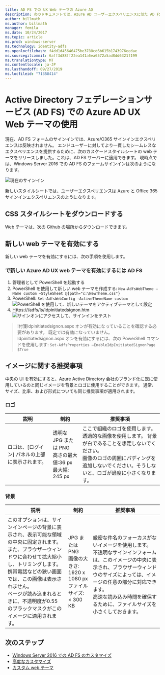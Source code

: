 ```yaml
---
title: AD FS での UX Web テーマの Azure AD
description: 次のドキュメントでは、Azure AD ユーザーエクスペリエンスに似た AD FS フォームサインインを変更する方法について説明します。
author: billmath
ms.author: billmath
manager: femila
ms.date: 10/24/2017
ms.topic: article
ms.prod: windows-server
ms.technology: identity-adfs
ms.openlocfilehash: f4dd1d45646475be3788cd6b615b1743976eedae
ms.sourcegitcommit: 6aff3d88ff22ea141a6ea6572a5ad8dd6321f199
ms.translationtype: MT
ms.contentlocale: ja-JP
ms.lasthandoff: 09/27/2019
ms.locfileid: "71358414"
---
```

# <a name="using-an-azure-ad-ux-web-theme-in-active-directory-federation-services"></a>Active Directory フェデレーションサービス (AD FS) での Azure AD UX Web テーマの使用
現在、AD FS フォームのサインインでは、Azure/O365 サインインエクスペリエンスは反映されません。  エンドユーザーに対してより一貫したシームレスなエクスペリエンスを提供するために、次のカスケードスタイルシートの web テーマをリリースしました。これは、AD FS サーバーに適用できます。  現時点では、Windows Server 2016 での AD FS のフォームサインインは次のようになります。

![現在のサインイン](media/Azure-UX-Web-Theme-in-AD-FS/one.png)


新しいスタイルシートでは、ユーザーエクスペリエンスは Azure と Office 365 サインインエクスペリエンスのようになります。

## <a name="download-the-css-style-sheet"></a>CSS スタイルシートをダウンロードする
Web テーマは、次の Github の[場所](https://github.com/Microsoft/adfsWebCustomization/tree/master/centeredUi)からダウンロードできます。


## <a name="enabling-the-new-web-theme"></a>新しい web テーマを有効にする
新しい web テーマを有効にするには、次の手順を使用します。

### <a name="to-enable-the-new-azure-ad-ux-web-theme-in-ad-fs"></a>で新しい Azure AD UX web テーマを有効にするには AD FS
1. 管理者として PowerShell を起動する
2. PowerShell を使用して新しい web テーマを作成する: `New-AdfsWebTheme –Name custom –StyleSheet @{path="c:\NewTheme.css"}`
3. PowerShell: `Set-AdfsWebConfig -ActiveThemeName custom`
   ![PowerShell を使用して、新しいテーマをアクティブテーマとして設定](media/Azure-UX-Web-Theme-in-AD-FS/two.png)
4. Https://<AD FS name.domain>/adfs/ls/idpinitiatedsignon.htm ![サインオンにアクセスして、サインインをテスト](media/Azure-UX-Web-Theme-in-AD-FS/three.png)

> !付箋Idpinitiatedsignon.aspx オンが有効になっていることを確認する必要があります。  既定では有効になっていません。  Idpinitiatedsignon.aspx オンを有効にするには、次の PowerShell コマンドを使用します: `Set-AdfsProperties –EnableIdpInitiatedSignonPage $True`

## <a name="image-recommendations"></a>イメージに関する推奨事項
中央の UI を有効にすると、Azure Active Directory 会社のブランド化に既に使用しているのと同じイメージを背景とロゴに使用することができます。 通常、サイズ、比率、および形式についても同じ推奨事項が適用されます。

### <a name="logo"></a>ロゴ

説明 | 制約 | 推奨事項
------- | ------- | ----------
ロゴは、[ログイン] パネルの上部に表示されます。 | 透明な JPG または PNG<br>高さの最大値:36 px<br>最大幅: 245 px | ここで組織のロゴを使用します。<br>透過的な画像を使用します。 背景が白であることを想定しないでください。<br>画像のロゴの周囲にパディングを追加しないでください。そうしないと、ロゴが過度に小さくなります。

### <a name="background"></a>背景

説明 | 制約 | 推奨事項
------- | ------- | ----------
このオプションは、サインインページの背景に表示され、表示可能な領域の中央に固定されます。また、ブラウザーウィンドウに合わせて拡大縮小し、トリミングします。    <br>携帯電話などの狭い画面では、この画像は表示されません。<br>ページが読み込まれるときに、不透明度が0.55 のブラックマスクがこのイメージに適用されます。 | JPG または PNG<br>画像の大きさ: 1920 x 1080 px<br>ファイルサイズ: &lt; 300 KB | <br>厳密な件名のフォーカスがないイメージを使用します。 不透明なサインインフォームは、このイメージの中央に表示され、ブラウザーウィンドウのサイズによっては、イメージの任意の部分に対応できます。<br>高速な読み込み時間を確保するために、ファイルサイズを小さくしておきます。

## <a name="next-steps"></a>次のステップ
- [Windows Server 2016 での AD FS のカスタマイズ](AD-FS-Customization-in-Windows-Server-2016.md)
- [高度なカスタマイズ](Advanced-Customization-of-AD-FS-Sign-in-Pages.md)
- [カスタム web テーマ](Custom-Web-Themes-in-AD-FS.md)
